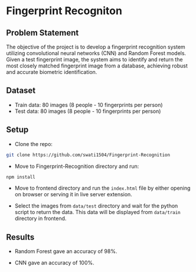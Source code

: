 # Fingerprint Recogniton

## Problem Statement

The objective of the project is to develop a fingerprint recognition system utilizing convolutional neural networks (CNN) and Random Forest models. Given a test fingerprint image, the system aims to identify and return the most closely matched fingerprint image from a database, achieving robust and accurate biometric identification.

## Dataset

- Train data: 80 images (8 people - 10 fingerprints per person)
- Test data: 80 images (8 people - 10 fingerprints per person)

## Setup

- Clone the repo:

```bash
git clone https://github.com/swati1504/Fingerprint-Recognition
```

- Move to Fingerprint-Recognition directory and run:

```bash
npm install
```

- Move to frontend directory and run the `index.html` file by either opening on browser or serving it in live server extension.

- Select the images from `data/test` directory and wait for the python script to return the data. This data will be displayed from `data/train` directory in frontend.

## Results

- Random Forest gave an accuracy of 98%.

- CNN gave an accuracy of 100%.
